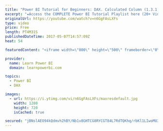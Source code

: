 ```yaml
---
title: "Power BI Tutorial for Beginners: DAX. Calculated Column (1.3.1)"
excerpt: "★Access the COMPLETE Power BI Tutorial Playlist here (20+ Videos)★ ☞ https://www.youtube.com/watch?v=1bysg... This Power BI Tutorial for Beginners & Excel Users, walks you through Step-by-Step in creating your first Power BI Dashboard (includes Download Files). This is meant as an introduction to Power"
originalUrl: https://youtube.com/watch?v=n6GgFAsLXFs
type: video
price: Free
length: PT4M31S
publishedDateTime: 2017-05-07T14:57:09Z
heat: 54

featuredContent: "<iframe width=\"800\" height=\"500\" frameborder=\"0\" src=\"https://www.youtube.com/embed/n6GgFAsLXFs\" allow=\"accelerometer; autoplay; encrypted-media; gyroscope; picture-in-picture\" allowfullscreen></iframe>"

provider:
  name: Learn Power BI
  domain: learnpowerbi.com

topics:
  - Power BI
  - DAX

images:
  - url: https://i.ytimg.com/vi/n6GgFAsLXFs/maxresdefault.jpg
    width: 1280
    height: 720
    isCached: true

secured: "jBNslAEO94kQdmvh2hBY/Nb1v8GHTCG8RYCGT84L7RdTQKhq/rbKl1LIwoMU3IV80BnKzwIQNx7EmXJKsqM76ORT9RqKjqteUqQRX2RXrLazAnBW0F7SvEq+ArQYuBXvd74f4rnYp+cunq2BeW+oQogpu9l9X/52ZOjr02FntpvZmQDFlqXPxVE+QzsroghX+sssntlEi+z49LVXCl0YGgLQsqqjsJRwfj7Zti+5OD0laGgsq8qGAy6UTQ2A4nbJx+tLTCORs+XNHBck2qiqbaVewpO+IKdP9kzotJp3aY1F8Z76drmJRq0kCztFXW1OUckChPbzFX8S3jh9jDrd+WJMgHfGkeDyth8QrUFxNo34lRQMNVpGSt9vRtMJOAkLeECV4vslXhA302JZ3TD5TEVx1kx/9lV6oEggV8/aABk=;CJEyy2noLhsS3JpXFMkr+Q=="
---
```


